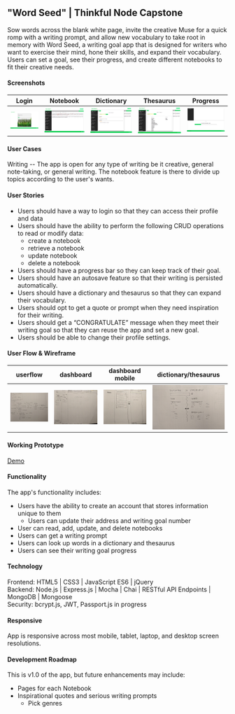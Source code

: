 ## "Word Seed" | Thinkful Node Capstone
Sow words across the blank white page, invite the creative Muse for a quick romp with a writing prompt, and allow new vocabulary to take root in memory with Word Seed, a writing goal app that is designed for writers who want to exercise their mind, hone their skills, and expand their vocabulary. Users can set a goal, see their progress, and create different notebooks to fit their creative needs.

#### Screenshots
|  Login  | Notebook   |  Dictionary  |  Thesaurus  |  Progress  |
| -- | -- | -- | -- | -- |
| <img src="./github-images/wc-login.png" alt="login" width="600"/> | <img src="./github-images/wc-notebook.png" alt="notebook" width="600"/> |  <img src="./github-images/wc-dictionary.png" alt="dictionary" width="600"/> | <img src="./github-images/wc-thesaurus.png" alt="thesaurus" width="600"/> | <img src="./github-images/wc-progress1.png" alt="progress" width="600"/> |

#### User Cases
Writing -- The app is open for any type of writing be it creative, general note-taking, or general writing. The notebook feature is there to divide up topics according to the user's wants.

#### User Stories
* Users should have a way to login so that they can access their profile and data
* Users should have the ability to perform the following CRUD operations to read or modify data:
    * create a notebook
    * retrieve a notebook
    * update notebook
    * delete a notebook
* Users should have a progress bar so they can keep track of their goal.
* Users should have an autosave feature so that their writing is persisted automatically.
* Users should have a dictionary and thesaurus so that they can expand their vocabulary.
* Users should opt to get a quote or prompt when they need inspiration for their writing.
* Users should get a “CONGRATULATE” message when they meet their writing goal so that they can reuse the app and set a new goal.
* Users should be able to change their profile settings.

#### User Flow & Wireframe
|  userflow  | dashboard   |  dashboard mobile  |  dictionary/thesaurus  |
| -- | -- | -- | -- |
| <img src="./github-images/wc-user-flow.jpg" alt="userflow" width="600"/> | <img src="./github-images/wc-dashboard.jpg" alt="dashboard" width="600"/> |  <img src="./github-images/wc-mobile-dashboard.jpg" alt="dashboard mobile" width="600"/> | <img src="./github-images/wc-dictionary.jpg" alt="dashboard/thesaurus" width="600"/>


#### Working Prototype
[Demo](https://writers-challenge.herokuapp.com/)

#### Functionality
The app's functionality includes:

* Users have the ability to create an account that stores information unique to them
    * Users can update their address and writing goal number
* User can read, add, update, and delete notebooks
* Users can get a writing prompt
* Users can look up words in a dictionary and thesaurus
* Users can see their writing goal progress


#### Technology
Frontend: HTML5 | CSS3 | JavaScript ES6 | jQuery  
Backend: Node.js | Express.js | Mocha | Chai | RESTful API Endpoints | MongoDB | Mongoose  
Security: bcrypt.js, JWT, Passport.js in progress

#### Responsive
App is responsive across most mobile, tablet, laptop, and desktop screen resolutions.

#### Development Roadmap
This is v1.0 of the app, but future enhancements may include:

* Pages for each Notebook
* Inspirational quotes and serious writing prompts
    * Pick genres
